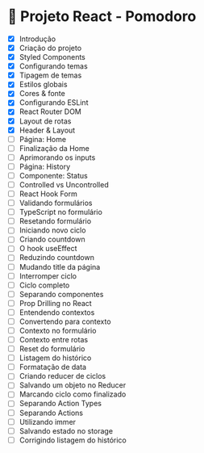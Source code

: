 # 🚀 Projeto React - Pomodoro

- [x] Introdução
- [x] Criação do projeto
- [x] Styled Components
- [x] Configurando temas
- [x] Tipagem de temas
- [x] Estilos globais
- [x] Cores & fonte
- [x] Configurando ESLint
- [x] React Router DOM
- [x] Layout de rotas
- [x] Header & Layout
- [ ] Página: Home
- [ ] Finalização da Home
- [ ] Aprimorando os inputs
- [ ] Página: History
- [ ] Componente: Status
- [ ] Controlled vs Uncontrolled
- [ ] React Hook Form
- [ ] Validando formulários
- [ ] TypeScript no formulário
- [ ] Resetando formulário
- [ ] Iniciando novo ciclo
- [ ] Criando countdown
- [ ] O hook useEffect
- [ ] Reduzindo countdown
- [ ] Mudando title da página
- [ ] Interromper ciclo
- [ ] Ciclo completo
- [ ] Separando componentes
- [ ] Prop Drilling no React
- [ ] Entendendo contextos
- [ ] Convertendo para contexto
- [ ] Contexto no formulário
- [ ] Contexto entre rotas
- [ ] Reset do formulário
- [ ] Listagem do histórico
- [ ] Formatação de data
- [ ] Criando reducer de ciclos
- [ ] Salvando um objeto no Reducer
- [ ] Marcando ciclo como finalizado
- [ ] Separando Action Types
- [ ] Separando Actions
- [ ] Utilizando immer
- [ ] Salvando estado no storage
- [ ] Corrigindo listagem do histórico
